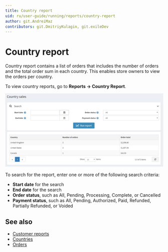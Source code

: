 ```yaml
---
title: Country report
uid: ru/user-guide/running/reports/country-report
author: git.AndreiMaz
contributors: git.DmitriyKulagin, git.exileDev
---
```

# Country report

Country report contains a list of orders that includes the number of orders and the total order sum in each country. This enables store owners to view the orders per country.

To view country reports, go to **Reports → Country Report**.

![country-report](_static/country-report/country-report.png)

To search for the report, enter one or more of the following search criteria:

* **Start date** for the search
* **End date** for the search
* **Order status**, such as All, Pending, Processing, Complete, or Cancelled
* **Payment status**, such as All, Pending, Authorized, Paid, Refunded, Partially Refunded, or Voided

## See also

* [Customer reports](xref:en/user-guide/running/reports/customer-reports)
* [Countries](xref:en/user-guide/configuring/setting-up/main-store/countries)
* [Orders](xref:en/user-guide/running/order-management/orders/index)
